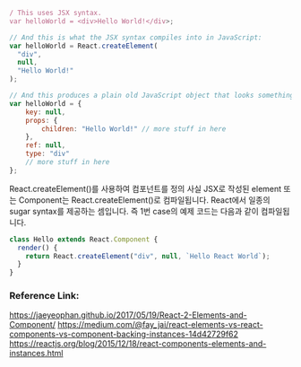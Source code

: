 ```js
/ This uses JSX syntax.
var helloWorld = <div>Hello World!</div>;

// And this is what the JSX syntax compiles into in JavaScript:
var helloWorld = React.createElement(
  "div",
  null,
  "Hello World!"
);

// And this produces a plain old JavaScript object that looks something like this:
var helloWorld = {
    key: null,
    props: {
        children: "Hello World!" // more stuff in here
    },
    ref: null,
    type: "div"
    // more stuff in here
};
```

React.createElement()를 사용하여 컴포넌트를 정의
사실 JSX로 작성된 element 또는 Component는 React.createElement()로 컴파일됩니다. React에서 일종의 sugar syntax를 제공하는 셈입니다. 즉 1번 case의 예제 코드는 다음과 같이 컴파일됩니다.

```js
class Hello extends React.Component {
  render() {
    return React.createElement("div", null, `Hello React World`);
  }
}
```

### Reference Link:

https://jaeyeophan.github.io/2017/05/19/React-2-Elements-and-Component/
https://medium.com/@fay_jai/react-elements-vs-react-components-vs-component-backing-instances-14d42729f62
https://reactjs.org/blog/2015/12/18/react-components-elements-and-instances.html
